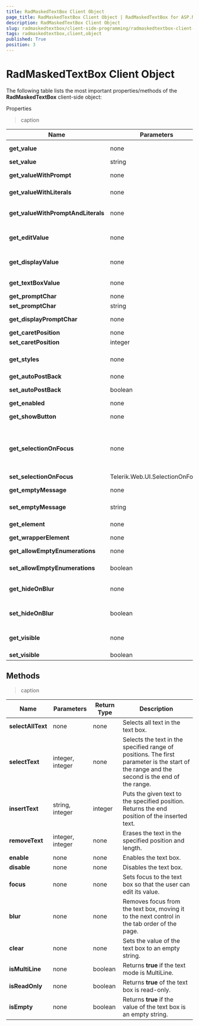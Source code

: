 ```yaml
---
title: RadMaskedTextBox Client Object
page_title: RadMaskedTextBox Client Object | RadMaskedTextBox for ASP.NET AJAX Documentation
description: RadMaskedTextBox Client Object
slug: radmaskedtextbox/client-side-programming/radmaskedtextbox-client-object
tags: radmaskedtextbox,client,object
published: True
position: 3
---
```


# RadMaskedTextBox Client Object


The following table lists the most important properties/methods of the **RadMaskedTextBox** client-side object:

Properties


>caption  

| Name | Parameters | Return Type | Description |
| ------ | ------ | ------ | ------ |
| **get_value** |none|string|Returns the value of the text box. This is the string without any prompt characters or literals.|
| **set_value** |string|none|Sets the value of the text box.|
| **get_valueWithPrompt** |none|string|Returns the value of the text box, including the prompt characters.|
| **get_valueWithLiterals** |none|string|Returns the value of the text box, including the literal characters from the mask.|
| **get_valueWithPromptAndLiterals** |none|string|Returns the value of the text box, including the prompt characters and literal characters from the mask.|
| **get_editValue** |none|string|Gets the value of the text box as it is formatted when the text box has focus (including prompts and literals).|
| **get_displayValue** |none|string|Gets the value of the text box as it is formatted when the text box does not have focus (including display prompts and literals).|
| **get_textBoxValue** |none|string|Gets the string that the user typed into the text box with any prompts and literals from the mask.|
| **get_promptChar** |none|character|Returns the prompt character.|
| **set_promptChar** |string|none|Sets the prompt char of the mask.|
| **get_displayPromptChar** |none|character|Returns the prompt character that is used when the text box does not have focus.|
| **get_caretPosition** |none|integer|Returns the current position of the caret.|
| **set_caretPosition** |integer|none|Sets the position of the caret.|
| **get_styles** |none|InputStyles|Returns the InputStyles Client object, which can be used to change the appearance of the text box when it is first loaded.|
| **get_autoPostBack** |none|boolean|Returns the value of the **AutoPostBack** property.|
| **set_autoPostBack** |boolean|none|Enables or disables postbacks when the user changes the text in the text box.|
| **get_enabled** |none|boolean|Returns **true** if the text box is enabled.|
| **get_showButton** |none|boolean|Returns **true** if the text box has an associated image button.|
| **get_selectionOnFocus** |none|Telerik.Web.UI.SelectionOnFocus|Returns the value of the SelectionOnFocus property. Possible values are Telerik.Web.UI.SelectionOnFocus.CaretToBeginning, Telerik.Web.UI.SelectionOnFocus.CaretToEnd, Telerik.Web.UI.SelectionOnFocus.None, and Telerik.Web.UI.SelectionOnFocus.SelectAll.|
| **set_selectionOnFocus** |Telerik.Web.UI.SelectionOnFocus|none|Sets the SelectionOnFocus property.|
| **get_emptyMessage** |none|string|Returns the message that appears when the text box value is an empty string and **HideOnBlur** is true.|
| **set_emptyMessage** |string|none|Sets the message that appears when the text box value is an empty string and **HideOnBlur** is true.|
| **get_element** |none|HTML element|Gets the DOM element for the input element that holds the edit value.|
| **get_wrapperElement** |none|HTML element|Gets the DOM element for the wrapper element.|
| **get_allowEmptyEnumerations** |none|boolean|Returns **true** if enumerated mask parts can be set to an empty string.|
| **set_allowEmptyEnumerations** |boolean|none|Sets whether enumerated mask parts can be set to an empty string.|
| **get_hideOnBlur** |none|boolean|Returns **true** if the prompt characters and literals are not displayed when the text box is empty and does not have focus.|
| **set_hideOnBlur** |boolean|none|Sets whether the prompt characters and literals are not displayed when the text box is empty and does not have focus.|
| **get_visible** |none|boolean|Returns whether the input element is rendered as hidden or not. Does not apply if the control is inside another hidden html element.|
| **set_visible** |boolean|none|Sets the input element as hidden on the client|

## Methods


>caption  

| Name | Parameters | Return Type | Description |
| ------ | ------ | ------ | ------ |
| **selectAllText** |none|none|Selects all text in the text box.|
| **selectText** |integer, integer|none|Selects the text in the specified range of positions. The first parameter is the start of the range and the second is the end of the range.|
| **insertText** |string, integer|integer|Puts the given text to the specified position. Returns the end position of the inserted text.|
| **removeText** |integer, integer|none|Erases the text in the specified position and length.|
| **enable** |none|none|Enables the text box.|
| **disable** |none|none|Disables the text box.|
| **focus** |none|none|Sets focus to the text box so that the user can edit its value.|
| **blur** |none|none|Removes focus from the text box, moving it to the next control in the tab order of the page.|
| **clear** |none|none|Sets the value of the text box to an empty string.|
| **isMultiLine** |none|boolean|Returns **true** if the text mode is MultiLine.|
| **isReadOnly** |none|boolean|Returns **true** of the text box is read-only.|
| **isEmpty** |none|boolean|Returns **true** if the value of the text box is an empty string.|
